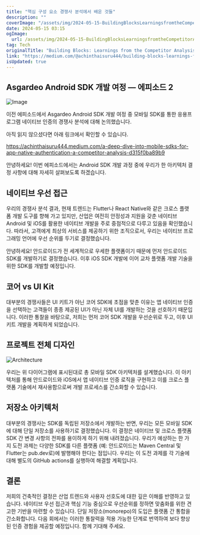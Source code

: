 ```yaml
---
title: "핵심 구성 요소 경쟁사 분석에서 배운 것들"
description: ""
coverImage: "/assets/img/2024-05-15-BuildingBlocksLearningsfromtheCompetitorAnalysis_0.png"
date: 2024-05-15 03:15
ogImage: 
  url: /assets/img/2024-05-15-BuildingBlocksLearningsfromtheCompetitorAnalysis_0.png
tag: Tech
originalTitle: "Building Blocks: Learnings from the Competitor Analysis"
link: "https://medium.com/@achinthaisuru444/building-blocks-learnings-from-the-competitor-analysis-23309770a093"
isUpdated: true
---
```





## Asgardeo Android SDK 개발 여정 — 에피소드 2

![Image](/assets/img/2024-05-15-BuildingBlocksLearningsfromtheCompetitorAnalysis_0.png)

이전 에피소드에서 Asgardeo Android SDK 개발 여정 중 모바일 SDK를 통한 응용프로그램 네이티브 인증의 경쟁사 분석에 대해 논의했습니다.

아직 읽지 않으셨다면 아래 링크에서 확인할 수 있습니다.



https://achinthaisuru444.medium.com/a-deep-dive-into-mobile-sdks-for-app-native-authentication-a-competitor-analysis-d315f0ba89b9

안녕하세요! 이번 에피소드에서는 Android SDK 개발 과정 중에 우리가 한 아키텍처 결정 사항에 대해 자세히 살펴보도록 하겠습니다.

## 네이티브 우선 접근

우리의 경쟁사 분석 결과, 현재 트렌드는 Flutter나 React Native와 같은 크로스 플랫폼 개발 도구를 향해 가고 있지만, 산업은 여전히 안정성과 지원을 갖춘 네이티브 Android 및 iOS를 활용한 네이티브 개발을 주로 중점적으로 다루고 있음을 확인했습니다. 따라서, 고객에게 최상의 서비스를 제공하기 위한 조직으로서, 우리는 네이티브 프로그래밍 언어에 우선 순위를 두기로 결정했습니다.



안녕하세요! 안드로이드가 전 세계적으로 우세한 플랫폼이기 때문에 먼저 안드로이드 SDK를 개발하기로 결정했습니다. 이후 iOS SDK 개발에 이어 교차 플랫폼 개발 기술을 위한 SDK를 개발할 예정입니다.

## 코어 vs UI Kit

대부분의 경쟁사들은 UI 키트가 아닌 코어 SDK에 초점을 맞춘 이유는 앱 네이티브 인증을 선택하는 고객들이 종종 제공된 UI가 아닌 자체 UI를 개발하는 것을 선호하기 때문입니다. 이러한 통찰을 바탕으로, 저희는 먼저 코어 SDK 개발을 우선순위로 두고, 이후 UI 키트 개발을 계획하게 되었습니다.

## 프로젝트 전체 디자인




![Architecture](/assets/img/2024-05-15-BuildingBlocksLearningsfromtheCompetitorAnalysis_1.png)

우리는 위 다이어그램에 표시된대로 총 모바일 SDK 아키텍처를 설계했습니다. 이 아키텍처를 통해 안드로이드와 iOS에서 앱 네이티브 인증 로직을 구현하고 이를 크로스 플랫폼 기술에서 재사용함으로써 개발 프로세스를 간소화할 수 있습니다.

## 저장소 아키텍처

대부분의 경쟁사는 SDK를 독립된 저장소에서 개발하는 반면, 우리는 모든 모바일 SDK에 대해 단일 저장소를 사용하기로 결정했습니다. 이 결정은 네이티브 및 크로스 플랫폼 SDK 간 변경 사항의 전파를 용이하게 하기 위해 내려졌습니다. 우리가 예상하는 한 가지 도전 과제는 다양한 SDK를 다른 플랫폼 (예: 안드로이드는 Maven Central 및 Flutter는 pub.dev로)에 발행해야 한다는 점입니다. 우리는 이 도전 과제를 각 기술에 대해 별도의 GitHub actions를 실행하여 해결할 계획입니다.




## 결론

저희의 건축적인 결정은 산업 트렌드와 사용자 선호도에 대한 깊은 이해를 반영하고 있습니다. 네이티브 우선 접근과 핵심 기능 중심으로 우선순위를 정하면 맞춤화를 위한 견고한 기반을 마련할 수 있습니다. 단일 저장소(monorepo)의 도입은 플랫폼 간 통합을 간소화합니다. 다음 회에서는 이러한 통찰력을 적용 가능한 단계로 번역하여 보다 향상된 인증 경험을 제공할 예정입니다. 함께 기대해 주세요.